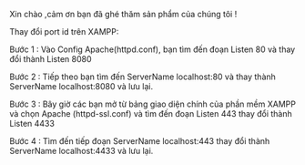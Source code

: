 Xin chào ,cảm ơn bạn đã ghé thăm sản phẩm của chúng tôi !

Thay đổi port id trên XAMPP:

Bước 1 : Vào Config Apache(httpd.conf), bạn tìm đến đoạn Listen 80 và thay đổi thành Listen 8080

Bước 2 : Tiếp theo bạn tìm đến ServerName localhost:80 và thay thành ServerName localhost:8080 và lưu lại.

Bước 3 : Bây giờ các bạn mở từ bảng giao diện chính của phần mềm XAMPP và chọn Apache (httpd-ssl.conf) và tìm đến đoạn Listen 443 thay đổi thành Listen 4433

Bước 4 : Tìm đến tiếp đoạn <VirtualHost default:443> ServerName localhost:443 thay đổi thành <VirtualHost default:4433> ServerName localhost:4433 và lưu lại.
